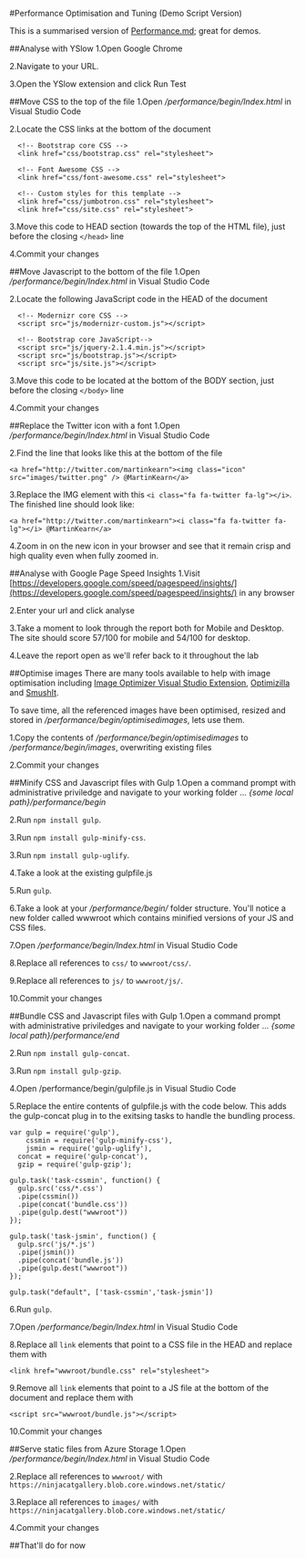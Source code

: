 #Performance Optimisation and Tuning (Demo Script Version)

This is a summarised version of [Performance.md](Performance.md); great for demos.

##Analyse with YSlow
1.Open Google Chrome

2.Navigate to your URL.

3.Open the YSlow extension and click Run Test

##Move CSS to the top of the file
1.Open _/performance/begin/Index.html_ in Visual Studio Code

2.Locate the CSS links at the bottom of the document

```
  <!-- Bootstrap core CSS -->
  <link href="css/bootstrap.css" rel="stylesheet">

  <!-- Font Awesome CSS -->
  <link href="css/font-awesome.css" rel="stylesheet">

  <!-- Custom styles for this template -->
  <link href="css/jumbotron.css" rel="stylesheet">
  <link href="css/site.css" rel="stylesheet">
```  
3.Move this code to HEAD section (towards the top of the HTML file), just before the closing `</head>` line

4.Commit your changes

##Move Javascript to the bottom of the file
1.Open _/performance/begin/Index.html_ in Visual Studio Code

2.Locate the following JavaScript code in the HEAD of the document

```
  <!-- Modernizr core CSS -->
  <script src="js/modernizr-custom.js"></script>

  <!-- Bootstrap core JavaScript-->
  <script src="js/jquery-2.1.4.min.js"></script>
  <script src="js/bootstrap.js"></script>
  <script src="js/site.js"></script>
``` 
3.Move this code to be located at the bottom of the BODY section, just before the closing `</body>` line 

4.Commit your changes

##Replace the Twitter icon with a font
1.Open _/performance/begin/Index.html_ in Visual Studio Code

2.Find the line that looks like this at the bottom of the file

```
<a href="http://twitter.com/martinkearn"><img class="icon" src="images/twitter.png" /> @MartinKearn</a>
```

3.Replace the IMG element with this `<i class="fa fa-twitter fa-lg"></i>`. The finished line should look like:

```
<a href="http://twitter.com/martinkearn"><i class="fa fa-twitter fa-lg"></i> @MartinKearn</a>
```

4.Zoom in on the new icon in your browser and see that it remain crisp and high quality even when fully zoomed in.

##Analyse with Google Page Speed Insights
1.Visit [https://developers.google.com/speed/pagespeed/insights/](https://developers.google.com/speed/pagespeed/insights/) in any browser

2.Enter your url and click analyse

3.Take a moment to look through the report both for Mobile and Desktop. The site should score 57/100 for mobile and 54/100 for desktop.

4.Leave the report open as we'll refer back to it throughout the lab

##Optimise images
There are many tools available to help with image optimisation including [Image Optimizer Visual Studio Extension](https://visualstudiogallery.msdn.microsoft.com/a56eddd3-d79b-48ac-8c8f-2db06ade77c3/), [Optimizilla](http://optimizilla.com/) and [SmushIt](http://imgopt.com/).

To save time, all the referenced images have been optimised, resized and stored in _/performance/begin/optimisedimages_, lets use them.

1.Copy the contents of _/performance/begin/optimisedimages_ to _/performance/begin/images_, overwriting existing files

2.Commit your changes

##Minify CSS and Javascript files with Gulp
1.Open a command prompt with administrative priviledge and navigate to your working folder ... _{some local path}/performance/begin_

2.Run `npm install gulp`.

3.Run `npm install gulp-minify-css`.

3.Run `npm install gulp-uglify`.

4.Take a look at the existing gulpfile.js

5.Run `gulp`.

6.Take a look at your _/performance/begin/_ folder structure. You'll notice a new folder called wwwroot which contains minified versions of your JS and CSS files.

7.Open _/performance/begin/Index.html_ in Visual Studio Code

8.Replace all references to `css/` to `wwwroot/css/`.

9.Replace all references to `js/` to `wwwroot/js/`.

10.Commit your changes

##Bundle CSS and Javascript files with Gulp
1.Open a command prompt with administrative priviledges and navigate to your working folder ... _{some local path}/performance/end_

2.Run `npm install gulp-concat`.

3.Run `npm install gulp-gzip`.

4.Open /performance/begin/gulpfile.js in Visual Studio Code

5.Replace the entire contents of gulpfile.js with the code below. This adds the gulp-concat plug in to the exitsing tasks to handle the bundling process.

```
var gulp = require('gulp'),
	cssmin = require('gulp-minify-css'),
	jsmin = require('gulp-uglify'),
  concat = require('gulp-concat'),
  gzip = require('gulp-gzip');

gulp.task('task-cssmin', function() {
  gulp.src('css/*.css')
  .pipe(cssmin())
  .pipe(concat('bundle.css'))
  .pipe(gulp.dest("wwwroot"))
});

gulp.task('task-jsmin', function() {
  gulp.src('js/*.js')
  .pipe(jsmin())
  .pipe(concat('bundle.js')) 
  .pipe(gulp.dest("wwwroot"))
});

gulp.task("default", ['task-cssmin','task-jsmin'])
```

6.Run `gulp`.

7.Open _/performance/begin/Index.html_ in Visual Studio Code

8.Replace all `link` elements that point to a CSS file in the HEAD and replace them with 
```
<link href="wwwroot/bundle.css" rel="stylesheet">
```

9.Remove all `link` elements that point to a JS file at the bottom of the document and replace them with 
```
<script src="wwwroot/bundle.js"></script>
```

10.Commit your changes

##Serve static files from Azure Storage
1.Open _/performance/begin/Index.html_ in Visual Studio Code

2.Replace all references to `wwwroot/` with `https://ninjacatgallery.blob.core.windows.net/static/`

3.Replace all references to `images/` with `https://ninjacatgallery.blob.core.windows.net/static/`

4.Commit your changes

##That'll do for now
